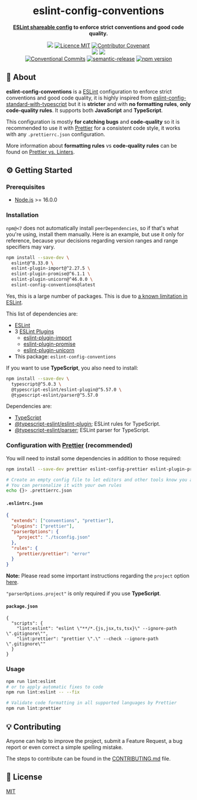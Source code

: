 <h1 align="center">eslint-config-conventions</h1>

<p align="center">
  <strong><a href="https://eslint.org/docs/developer-guide/shareable-configs">ESLint shareable config</a> to enforce strict conventions and good code quality.</strong>
</p>

</p>

<p align="center">
  <a href="./CONTRIBUTING.md"><img src="https://img.shields.io/badge/PRs-welcome-brightgreen.svg?style=flat" /></a>
  <a href="./LICENSE"><img src="https://img.shields.io/badge/licence-MIT-blue.svg" alt="Licence MIT"/></a>
  <a href="./CODE_OF_CONDUCT.md"><img src="https://img.shields.io/badge/Contributor%20Covenant-v2.0%20adopted-ff69b4.svg" alt="Contributor Covenant" /></a>
  <br />
  <a href="https://github.com/Divlo/eslint-config-conventions/actions/workflows/lint.yml"><img src="https://github.com/Divlo/eslint-config-conventions/actions/workflows/lint.yml/badge.svg?branch=develop" /></a>
  <a href="https://github.com/Divlo/eslint-config-conventions/actions/workflows/test.yml"><img src="https://github.com/Divlo/eslint-config-conventions/actions/workflows/test.yml/badge.svg?branch=develop" /></a>
  <br />
  <a href="https://conventionalcommits.org"><img src="https://img.shields.io/badge/Conventional%20Commits-1.0.0-yellow.svg" alt="Conventional Commits" /></a>
  <a href="https://github.com/semantic-release/semantic-release"><img src="https://img.shields.io/badge/%20%20%F0%9F%93%A6%F0%9F%9A%80-semantic--release-e10079.svg" alt="semantic-release" /></a>
  <a href="https://www.npmjs.com/package/eslint-config-conventions"><img src="https://img.shields.io/npm/v/eslint-config-conventions.svg" alt="npm version"></a>
</p>

## 📜 About

**eslint-config-conventions** is a [ESLint](https://eslint.org) configuration to enforce strict conventions and good code quality, it is highly inspired from [eslint-config-standard-with-typescript](https://github.com/standard/eslint-config-standard-with-typescript) but it is **stricter** and with **no formatting rules**, **only code-quality rules**. It supports both **JavaScript** and **TypeScript**.

This configuration is mostly **for catching bugs** and **code-quality** so it is recommended to use it with [Prettier](https://prettier.io/) for a consistent code style, it works with any `.prettierrc.json` configuration.

More information about **formatting rules** vs **code-quality rules** can be found on [Prettier vs. Linters](https://prettier.io/docs/en/comparison.html).

## ⚙️ Getting Started

### Prerequisites

- [Node.js](https://nodejs.org/) >= 16.0.0

### Installation

`npm@<7` does not automatically install `peerDependencies`, so if that's what you're using, install them manually.
Here is an example, but use it only for reference, because your decisions regarding version ranges and range specifiers may vary.

```sh
npm install --save-dev \
  eslint@^8.33.0 \
  eslint-plugin-import@^2.27.5 \
  eslint-plugin-promise@^6.1.1 \
  eslint-plugin-unicorn@^46.0.0 \
  eslint-config-conventions@latest
```

Yes, this is a large number of packages. This is due to [a known limitation in ESLint](https://github.com/eslint/eslint/issues/3458).

This list of dependencies are:

- [ESLint](https://github.com/eslint/eslint)
- 3 [ESLint Plugins](https://eslint.org/docs/user-guide/configuring/plugins)
  - [eslint-plugin-import](https://github.com/import-js/eslint-plugin-import)
  - [eslint-plugin-promise](https://github.com/xjamundx/eslint-plugin-promise)
  - [eslint-plugin-unicorn](https://github.com/sindresorhus/eslint-plugin-unicorn)
- This package: `eslint-config-conventions`

If you want to use **TypeScript**, you also need to install:

```sh
npm install --save-dev \
  typescript@^5.0.3 \
  @typescript-eslint/eslint-plugin@^5.57.0 \
  @typescript-eslint/parser@^5.57.0
```

Dependencies are:

- [TypeScript](https://github.com/Microsoft/TypeScript)
- [@typescript-eslint/eslint-plugin](https://github.com/typescript-eslint/typescript-eslint); ESLint rules for TypeScript.
- [@typescript-eslint/parser](https://github.com/typescript-eslint/typescript-eslint); ESLint parser for TypeScript.

### Configuration with [Prettier](https://prettier.io/) (recommended)

You will need to install some dependencies in addition to those required:

```sh
npm install --save-dev prettier eslint-config-prettier eslint-plugin-prettier

# Create an empty config file to let editors and other tools know you are using Prettier
# You can personalize it with your own rules
echo {}> .prettierrc.json
```

#### `.eslintrc.json`

```json
{
  "extends": ["conventions", "prettier"],
  "plugins": ["prettier"],
  "parserOptions": {
    "project": "./tsconfig.json"
  },
  "rules": {
    "prettier/prettier": "error"
  }
}
```

**Note:** Please read some important instructions regarding the `project` option [here](https://github.com/typescript-eslint/typescript-eslint/blob/master/packages/parser/README.md#configuration).

`"parserOptions.project"` is only required if you use **TypeScript**.

#### `package.json`

```jsonc
{
  "scripts": {
    "lint:eslint": "eslint \"**/*.{js,jsx,ts,tsx}\" --ignore-path \".gitignore\"",
    "lint:prettier": "prettier \".\" --check --ignore-path \".gitignore\""
  }
}
```

### Usage

```sh
npm run lint:eslint
# or to apply automatic fixes to code
npm run lint:eslint -- --fix

# Validate code formatting in all supported languages by Prettier
npm run lint:prettier
```

## 💡 Contributing

Anyone can help to improve the project, submit a Feature Request, a bug report or even correct a simple spelling mistake.

The steps to contribute can be found in the [CONTRIBUTING.md](./CONTRIBUTING.md) file.

## 📄 License

[MIT](./LICENSE)
